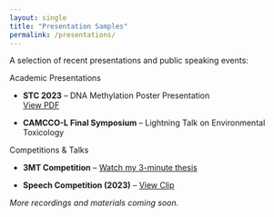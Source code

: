```yaml
---
layout: single
title: "Presentation Samples"
permalink: /presentations/
---
```


A selection of recent presentations and public speaking events:

Academic Presentations
- **STC 2023** – DNA Methylation Poster Presentation  
  [View PDF](/assets/presentations/stc-poster.pdf)

- **CAMCCO-L Final Symposium** – Lightning Talk on Environmental Toxicology  
  

Competitions & Talks
- **3MT Competition** – [Watch my 3-minute thesis](https://youtu.be/your-link)

- **Speech Competition (2023)** – [View Clip](https://youtu.be/your-link)

*More recordings and materials coming soon.*
